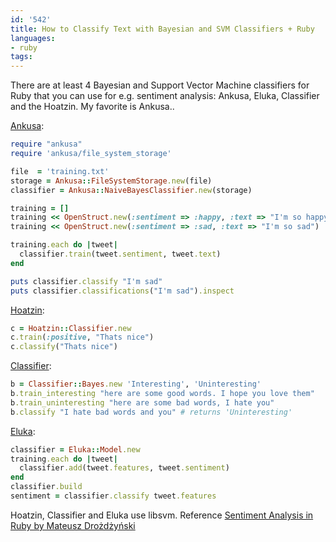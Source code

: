 ```yaml
---
id: '542'
title: How to Classify Text with Bayesian and SVM Classifiers + Ruby
languages:
- ruby
tags:
---
```

There are at least 4 Bayesian and Support Vector Machine classifiers for Ruby that you can use for e.g. sentiment analysis: Ankusa, Eluka, Classifier and the Hoatzin. My favorite is Ankusa..

[Ankusa](https://github.com/livingsocial/ankusa):


```ruby
require "ankusa"
require 'ankusa/file_system_storage'

file  = 'training.txt'
storage = Ankusa::FileSystemStorage.new(file)
classifier = Ankusa::NaiveBayesClassifier.new(storage)

training = []
training << OpenStruct.new(:sentiment => :happy, :text => "I'm so happy")
training << OpenStruct.new(:sentiment => :sad, :text => "I'm so sad")

training.each do |tweet|
  classifier.train(tweet.sentiment, tweet.text)
end

puts classifier.classify "I'm sad"
puts classifier.classifications("I'm sad").inspect
```
    

[Hoatzin](https://github.com/rattle/hoatzin):


```ruby
c = Hoatzin::Classifier.new
c.train(:positive, "Thats nice")
c.classify("Thats nice")
```
    

[Classifier](https://github.com/cardmagic/classifier):


```ruby
b = Classifier::Bayes.new 'Interesting', 'Uninteresting'
b.train_interesting "here are some good words. I hope you love them"
b.train_uninteresting "here are some bad words, I hate you"
b.classify "I hate bad words and you" # returns 'Uninteresting'
```
    

[Eluka](https://github.com/arrac/eluka):


```ruby
classifier = Eluka::Model.new
training.each do |tweet|
  classifier.add(tweet.features, tweet.sentiment)
end
classifier.build
sentiment = classifier.classify tweet.features
```
    

Hoatzin, Classifier and Eluka use libsvm. Reference [Sentiment Analysis in Ruby by Mateusz Drożdżyński](http://srug.pl/assets/mateusz-drozdzynski-sentiment-analysis-in-ruby.pdf)

